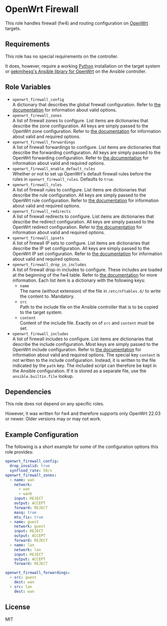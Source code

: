 OpenWrt Firewall
================

This role handles firewall (fw4) and routing configuration on [OpenWrt](https://www.openwrt.org/) targets.

Requirements
------------

This role has no special requirements on the controller.

It does, however, require a working [Python](https://www.python.org/) installation on the target system or [gekmihesg's Ansible library for OpenWrt](https://github.com/gekmihesg/ansible-openwrt) on the Ansible controller.

Role Variables
--------------

* `openwrt_firewall_config`  
  A dictionary that describes the global firewall configuration.
  Refer to [the documentation](https://openwrt.org/docs/guide-user/firewall/firewall_configuration#defaults) for information about valid options.
* `openwrt_firewall_zones`  
  A list of firewall zones to configure. List items are dictionaries that describe the zone configuration.
  All keys are simply passed to the OpenWrt zone configuration.
  Refer to [the documentation](https://openwrt.org/docs/guide-user/firewall/firewall_configuration#zones) for information about valid and required options.
* `openwrt_firewall_forwardings`  
  A list of firewall forwardings to configure. List items are dictionaries that describe the forwarding configuration.
  All keys are simply passed to the OpenWrt forwarding configuration.
  Refer to [the documentation](https://openwrt.org/docs/guide-user/firewall/firewall_configuration#forwardings) for information about valid and required options.
* `openwrt_firewall_enable_default_rules`  
  Whether or not to set up OpenWrt's default firewall rules before the rules in `openwrt_firewall_rules`.
  Defaults to `true`.
* `openwrt_firewall_rules`  
  A list of firewall rules to configure. List items are dictionaries that describe the rule configuration.
  All keys are simply passed to the OpenWrt rule configuration.
  Refer to [the documentation](https://openwrt.org/docs/guide-user/firewall/firewall_configuration#rules) for information about valid and required options.
* `openwrt_firewall_redirects`  
  A list of firewall redirects to configure. List items are dictionaries that describe the redirect configuration.
  All keys are simply passed to the OpenWrt redirect configuration.
  Refer to [the documentation](https://openwrt.org/docs/guide-user/firewall/firewall_configuration#redirects) for information about valid and required options.
* `openwrt_firewall_ipsets`  
  A list of firewall IP sets to configure. List items are dictionaries that describe the IP set configuration.
  All keys are simply passed to the OpenWrt IP set configuration.
  Refer to [the documentation](https://openwrt.org/docs/guide-user/firewall/firewall_configuration#ip_sets) for information about valid and required options.
* `openwrt_firewall_drop_in_includes`  
  A list of firewall drop-in includes to configure.
  These includes are loaded at the beginning of the fw4 table.
  Refer to [the documentation](https://openwrt.org/docs/guide-user/firewall/firewall_configuration#default_drop-in_includes) for more information.
  Each list item is a dictionary with the following keys:
  * `name`  
    The name (without extension) of the file in `/etc/nftables.d/` to write the content to.
    Mandatory.
  * `src`  
    Path to the include file on the Ansible controller that is to be copied to the target system.
  * `content`  
    Content of the include file.
    Exactly on of `src` and `content` must be set.
* `openwrt_firewall_includes`  
  A list of firewall includes to configure. List items are dictionaries that describe the include configuration.
  Most keys are simply passed to the OpenWrt include configuration.
  Refer to [the documentation](https://openwrt.org/docs/guide-user/firewall/firewall_configuration#includes_2203_and_later_with_fw4) for information about valid and required options.
  The special key `content` is not written to the include configuration.
  Instead, it is written to the file indicated by the `path` key.
  The included script can therefore be kept in the Ansible configuration.
  If it is stored as a separate file, use the `ansible.builtin.file` lookup.

Dependencies
------------

This role does not depend on any specific roles.

However, it was written for fw4 and therefore supports only OpenWrt 22.03 or newer.
Older versions may or may not work.

Example Configuration
---------------------

The following is a short example for some of the configuration options this role provides:

```yaml
openwrt_firewall_config:
  drop_invalid: true
  synflood_rate: 50/s
openwrt_firewall_zones:
  - name: wan
    network:
      - wan
      - wan6
    input: REJECT
    output: ACCEPT
    forward: REJECT
    masq: true
    mtu_fix: true
  - name: guest
    network: guest
    input: REJECT
    output: ACCEPT
    forward: REJECT
  - name: lan
    network: lan
    input: REJECT
    output: ACCEPT
    forward: REJECT

openwrt_firewall_forwardings:
  - src: guest
    dest: wan
  - src: lan
    dest: wan
```

License
-------

MIT
